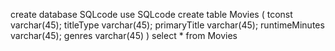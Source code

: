 create database SQLcode
use SQLcode
create table Movies
(
 tconst varchar(45);
 titleType varchar(45);
 primaryTitle varchar(45);
 runtimeMinutes varchar(45);
 genres varchar(45)
)
select * from Movies

